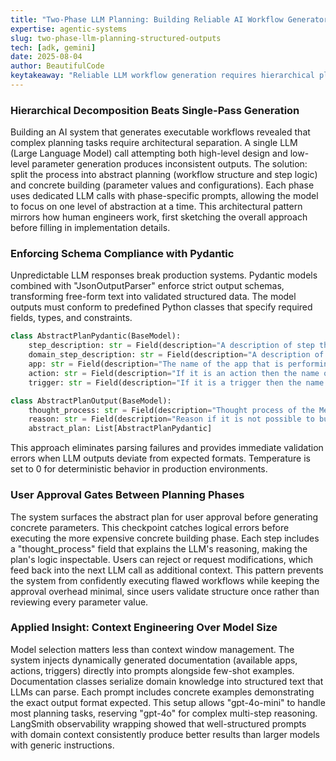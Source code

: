 ```yaml
---
title: "Two-Phase LLM Planning: Building Reliable AI Workflow Generators with Structured Outputs"
expertise: agentic-systems
slug: two-phase-llm-planning-structured-outputs
tech: [adk, gemini]
date: 2025-08-04
author: BeautifulCode
keytakeaway: "Reliable LLM workflow generation requires hierarchical planning architecture, strict schema enforcement with Pydantic, human approval gates, and context-rich prompts over brute-force model scaling."
---
```


### Hierarchical Decomposition Beats Single-Pass Generation

Building an AI system that generates executable workflows revealed that complex planning tasks require architectural separation. A single LLM (Large Language Model) call attempting both high-level design and low-level parameter generation produces inconsistent outputs. The solution: split the process into abstract planning (workflow structure and step logic) and concrete building (parameter values and configurations). Each phase uses dedicated LLM calls with phase-specific prompts, allowing the model to focus on one level of abstraction at a time. This architectural pattern mirrors how human engineers work, first sketching the overall approach before filling in implementation details.

### Enforcing Schema Compliance with Pydantic

Unpredictable LLM responses break production systems. Pydantic models combined with "JsonOutputParser" enforce strict output schemas, transforming free-form text into validated structured data. The model outputs must conform to predefined Python classes that specify required fields, types, and constraints.

```python
class AbstractPlanPydantic(BaseModel):
    step_description: str = Field(description="A description of step that a business user would understand to complete the task without any domain terminology")
    domain_step_description: str = Field(description="A description of the step in domain terminology. It should contain all the details required to create the step in workflow builder")
    app: str = Field(description="The name of the app that is performing the action")
    action: str = Field(description="If it is an action then the name of the action that is being performed")
    trigger: str = Field(description="If it is a trigger then the name of the trigger that is being performed")

class AbstractPlanOutput(BaseModel):
    thought_process: str = Field(description="Thought process of the Meta-Agent to come up with the abstract plan")
    reason: str = Field(description="Reason if it is not possible to build a workflow with the possible_actions and what are the possible actions that are unavailable to complete the task")
    abstract_plan: List[AbstractPlanPydantic]
```

This approach eliminates parsing failures and provides immediate validation errors when LLM outputs deviate from expected formats. Temperature is set to 0 for deterministic behavior in production environments.

### User Approval Gates Between Planning Phases

The system surfaces the abstract plan for user approval before generating concrete parameters. This checkpoint catches logical errors before executing the more expensive concrete building phase. Each step includes a "thought_process" field that explains the LLM's reasoning, making the plan's logic inspectable. Users can reject or request modifications, which feed back into the next LLM call as additional context. This pattern prevents the system from confidently executing flawed workflows while keeping the approval overhead minimal, since users validate structure once rather than reviewing every parameter value.

### Applied Insight: Context Engineering Over Model Size

Model selection matters less than context window management. The system injects dynamically generated documentation (available apps, actions, triggers) directly into prompts alongside few-shot examples. Documentation classes serialize domain knowledge into structured text that LLMs can parse. Each prompt includes concrete examples demonstrating the exact output format expected. This setup allows "gpt-4o-mini" to handle most planning tasks, reserving "gpt-4o" for complex multi-step reasoning. LangSmith observability wrapping showed that well-structured prompts with domain context consistently produce better results than larger models with generic instructions.